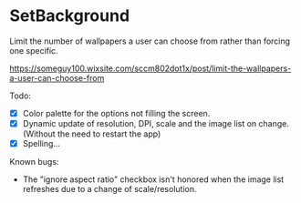 # SetBackground
Limit the number of wallpapers a user can choose from
rather than forcing one specific.

https://someguy100.wixsite.com/sccm802dot1x/post/limit-the-wallpapers-a-user-can-choose-from

Todo:
- [x] Color palette for the options not filling the screen.
- [x] Dynamic update of resolution, DPI, scale and the image list on change.
  (Without the need to restart the app)
- [x] Spelling... 

Known bugs:
* The "ignore aspect ratio" checkbox isn't honored when the image list refreshes due to a change of scale/resolution.
